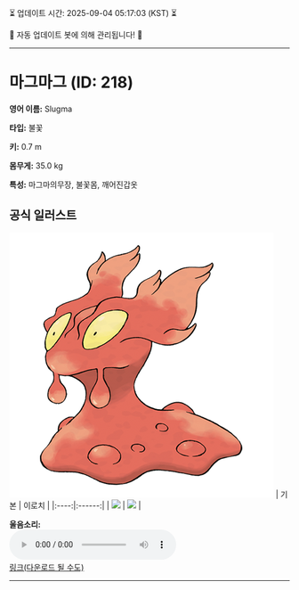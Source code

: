 
⏳ 업데이트 시간: 2025-09-04 05:17:03 (KST) ⏳

🤖 자동 업데이트 봇에 의해 관리됩니다! 🤖

---

# 마그마그 (ID: 218)
**영어 이름:** Slugma

**타입:** 불꽃

**키:** 0.7 m

**몸무게:** 35.0 kg

**특성:** 마그마의무장, 불꽃몸, 깨어진갑옷

## 공식 일러스트
![](https://raw.githubusercontent.com/PokeAPI/sprites/master/sprites/pokemon/other/official-artwork/218.png)
| 기본 | 이로치 |
|:----:|:------:|
| <img src="http://play.pokemonshowdown.com/sprites/ani/slugma.gif" width="200"> | <img src="http://play.pokemonshowdown.com/sprites/ani-shiny/slugma.gif" width="200"> |

**울음소리:**<br><audio controls src="https://raw.githubusercontent.com/PokeAPI/cries/main/cries/pokemon/latest/218.ogg"></audio><br> [링크(다운로드 될 수도)](https://raw.githubusercontent.com/PokeAPI/cries/main/cries/pokemon/latest/218.ogg)


---
